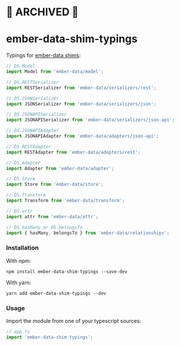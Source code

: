# 🛑 ARCHIVED 🛑

# ember-data-shim-typings

Typings for [ember-data shims](https://www.emberjs.com/blog/2016/01/12/ember-data-2-3-released.html#toc_importing-modules):
```ts
// DS.Model
import Model from 'ember-data/model';

// DS.RESTSerializer
import RESTSerializer from 'ember-data/serializers/rest';

// DS.JSONSerializer
import JSONSerializer from 'ember-data/serializers/json';

// DS.JSONAPISerializer
import JSONAPISerializer from 'ember-data/serializers/json-api';

// DS.JSONAPIAdapter
import JSONAPIAdapter from 'ember-data/adapters/json-api';

// DS.RESTAdapter
import RESTAdapter from 'ember-data/adapters/rest';

// DS.Adapter
import Adapter from 'ember-data/adapter';

// DS.Store
import Store from 'ember-data/store';

// DS.Transform
import Transform from 'ember-data/transform';

// DS.attr
import attr from 'ember-data/attr';

// DS.hasMany or DS.belongsTo
import { hasMany, belongsTo } from 'ember-data/relationships';
```

### Installation

With npm:
```
npm install ember-data-shim-typings --save-dev
```

With yarn:
```
yarn add ember-data-shim-typings --dev
```

### Usage

Import the module from one of your typescript sources:

```ts
// app.ts
import 'ember-data-shim-typings';
```
